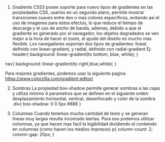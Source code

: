 1. Gradients
CSS3 posee soporte para nuevo tipos de gradientes en las porpiedades CSS, usarlos en un segundo plano, permite mostrar transiciones suaves entre dos o mas colores especificos, evitando asi el uso de imagenes para estos efectos, lo que reduce el tiempo de descarga y el uso de ancho de banda, ademas, debido a que el gradiente es generado por el navegador, los objetos degradados se ven mejor a la hora de hacer el zoom, el ajuste del diseño es mucho mas flexible.
Los navegadores soportan dos tipos de gradientes: lineal, definido con linear-gradient, y radial, definido con radial-gradient
Ej:
header{
    background: linear-gradient(to bottom, blue, white);
}

nav{
    background: linear-gradient(to right,blue,white);
}

Para mejores gradientes, podemos usar la siguiente pagina
https://www.colorzilla.com/gradient-editor/

2. Sombras
La propiedad box-shadow permite generar sombras a las cajas y utiliza minimo 4 parametros que se definen en el siguiente orden: desplazamiento horizontal, vertical, desenfocado y color de la sombra
.div{
    box-shadow: 0 0 5px #888
}

3. Columnas
Cuando tenemos mucha cantidad de texto y se generan lineas muy largas resulta incomodo leerlas. Para eso podemos utilizar columnas, ya que hacen mas facil la legibilidad dividiendo el contenido en columnas (como hacen los medios impresos)
p{
    column-count: 2;
    column-gap: 20px;
}